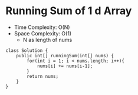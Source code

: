 # Running Sum of 1 d Array

- Time Complexity: O(N)
- Space Complexity: O(1)
  - N as length of nums

```
class Solution {
    public int[] runningSum(int[] nums) {
        for(int i = 1; i < nums.length; i++){
            nums[i] += nums[i-1];
        }
        return nums;
    }
}
```
